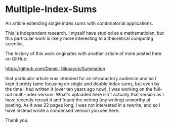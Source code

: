 Multiple-Index-Sums
===================

An article extending single index sums with combinatorial applications.

This is independent research. I myself have studied as a mathematician, but this particular work
is likely more interesting to a theoretical computing scientist.

The history of this work originates with another article of mine posted here on GitHub:

https://github.com/Daniel-Nikpayuk/Summation

that particular article was intended for an introductory audience and so I kept it pretty tame
focusing on single and double index sums, but even by the time I had written it (over ten years
ago now), I was working on the full-out multi-index version. What's uploaded here isn't actually
that version as I have recently reread it and found the writing (my writing) unworthy of posting.
As it was 22 pages long, I was not interested in a rewrite, and so I have instead wrote a condensed
version you see here.

Thank you.

